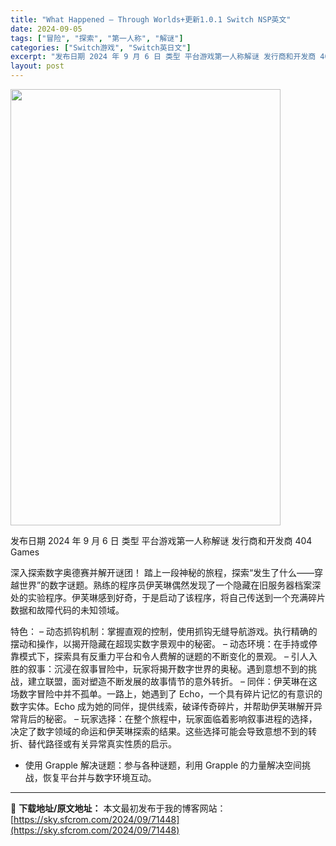 ```yaml
---
title: "What Happened – Through Worlds+更新1.0.1 Switch NSP英文"
date: 2024-09-05
tags: ["冒险", "探索", "第一人称", "解谜"]
categories: ["Switch游戏", "Switch英日文"]
excerpt: "发布日期 2024 年 9 月 6 日 类型 平台游戏第一人称解谜 发行商和开发商 404 Games 深入探索数字奥德赛并解开谜团！ 踏上一段神秘的旅程，探索“发生了什么——穿越世界”的数字谜题。熟练的程序员伊芙琳偶然发现了一个隐藏在旧服务器档案深处的实验程序。伊芙琳感到好奇，于是启动了该程序，将&hellip;"
layout: post
---
```


<img class="aligncenter size-full wp-image-71449" src="https://sky.sfcrom.com/wp-content/uploads/2024/09/202409050501076.webp" alt="" width="432" height="698" />

发布日期	2024 年 9 月 6 日
类型	平台游戏第一人称解谜
发行商和开发商 404 Games

深入探索数字奥德赛并解开谜团！
踏上一段神秘的旅程，探索“发生了什么——穿越世界”的数字谜题。熟练的程序员伊芙琳偶然发现了一个隐藏在旧服务器档案深处的实验程序。伊芙琳感到好奇，于是启动了该程序，将自己传送到一个充满碎片数据和故障代码的未知领域。

特色：
– 动态抓钩机制：掌握直观的控制，使用抓钩无缝导航游戏。执行精确的摆动和操作，以揭开隐藏在超现实数字景观中的秘密。
– 动态环境：在手持或停靠模式下，探索具有反重力平台和令人费解的谜题的不断变化的景观。
– 引人入胜的叙事：沉浸在叙事冒险中，玩家将揭开数字世界的奥秘。遇到意想不到的挑战，建立联盟，面对塑造不断发展的故事情节的意外转折。
– 同伴：伊芙琳在这场数字冒险中并不孤单。一路上，她遇到了 Echo，一个具有碎片记忆的有意识的数字实体。Echo 成为她的同伴，提供线索，破译传奇碎片，并帮助伊芙琳解开异常背后的秘密。
– 玩家选择：在整个旅程中，玩家面临着影响叙事进程的选择，决定了数字领域的命运和伊芙琳探索的结果。这些选择可能会导致意想不到的转折、替代路径或有关异常真实性质的启示。
- 使用 Grapple 解决谜题：参与各种谜题，利用 Grapple 的力量解决空间挑战，恢复平台并与数字环境互动。

---
📖 **下载地址/原文地址：** 本文最初发布于我的博客网站：[https://sky.sfcrom.com/2024/09/71448](https://sky.sfcrom.com/2024/09/71448)
